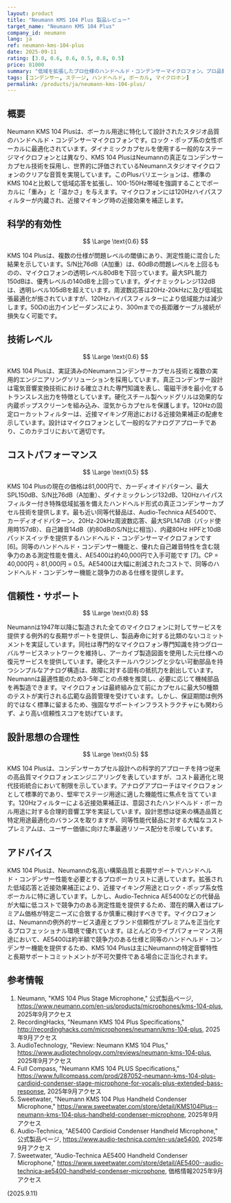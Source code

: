 ```yaml
---
layout: product
title: "Neumann KMS 104 Plus 製品レビュー"
target_name: "Neumann KMS 104 Plus"
company_id: neumann
lang: ja
ref: neumann-kms-104-plus
date: 2025-09-11
rating: [3.0, 0.6, 0.6, 0.5, 0.8, 0.5]
price: 81000
summary: "低域を拡張したプロ仕様のハンドヘルド・コンデンサーマイクロフォン。プロ品質のボーカル録音機能を提供するが、代替製品と比較するとコストパフォーマンスが限定的。"
tags: [コンデンサー, ステージ, ハンドヘルド, ボーカル, マイクロホン]
permalink: /products/ja/neumann-kms-104-plus/
---
```

## 概要

Neumann KMS 104 Plusは、ボーカル用途に特化して設計されたスタジオ品質のハンドヘルド・コンデンサーマイクロフォンです。ロック・ポップ系の女性ボーカルに最適化されています。ダイナミックカプセルを使用する一般的なステージマイクロフォンとは異なり、KMS 104 PlusはNeumannの真正なコンデンサーカプセル技術を採用し、世界的に評価されているNeumannスタジオマイクロフォンのクリアな音質を実現しています。このPlusバリエーションは、標準のKMS 104と比較して低域応答を拡張し、100-150Hz帯域を強調することでボーカルに「重み」と「温かさ」を与えます。マイクロフォンには120Hzハイパスフィルターが内蔵され、近接マイキング時の近接効果を補正します。

## 科学的有効性

$$ \Large \text{0.6} $$

KMS 104 Plusは、複数の仕様が問題レベルの閾値にあり、測定性能に混合した結果を示しています。S/N比76dB（A加重）は、60dBの問題レベルを上回るものの、マイクロフォンの透明レベル80dBを下回っています。最大SPL能力150dBは、優秀レベルの140dBを上回っています。ダイナミックレンジ132dBは、透明レベル105dBを超えています。周波数応答は20Hz-20kHzに及び低域拡張最適化が施されていますが、120Hzハイパスフィルターにより低域能力は減少します。50Ωの出力インピーダンスにより、300mまでの長距離ケーブル接続が損失なく可能です。

## 技術レベル

$$ \Large \text{0.6} $$

KMS 104 Plusは、実証済みのNeumannコンデンサーカプセル技術と複数の実用的エンジニアリングソリューションを採用しています。真正コンデンサー設計は電気音響変換技術における確立された専門知識を表し、電磁干渉を最小化するトランスレス出力を特徴としています。硬化スチール製ヘッドグリルは効果的な内蔵ポップスクリーンを組み込み、湿気からカプセルを保護します。120Hzの固定ローカットフィルターは、近接マイキング用途における近接効果補正の配慮を示しています。設計はマイクロフォンとして一般的なアナログアプローチであり、このカテゴリにおいて適切です。

## コストパフォーマンス

$$ \Large \text{0.5} $$

KMS 104 Plusの現在の価格は81,000円で、カーディオイドパターン、最大SPL150dB、S/N比76dB（A加重）、ダイナミックレンジ132dB、120Hzハイパスフィルター付き特殊低域拡張を備えたハンドヘルド形式の真正コンデンサーカプセル技術を提供します。最も近い同等代替品は、Audio-Technica AE5400で、カーディオイドパターン、20Hz-20kHz周波数応答、最大SPL147dB（パッド使用時157dB）、自己雑音14dB（約80dBのS/N比に相当）、内蔵80Hz HPFと10dBパッドスイッチを提供するハンドヘルド・コンデンサーマイクロフォンです [6]。同等のハンドヘルド・コンデンサー機能と、優れた自己雑音特性を含む競争力のある測定性能を備え、AE5400は約40,000円で入手可能です [7]。CP = 40,000円 ÷ 81,000円 = 0.5。AE5400は大幅に削減されたコストで、同等のハンドヘルド・コンデンサー機能と競争力のある仕様を提供します。

## 信頼性・サポート

$$ \Large \text{0.8} $$

Neumannは1947年以降に製造された全てのマイクロフォンに対してサービスを提供する例外的な長期サポートを提供し、製品寿命に対する比類のないコミットメントを実証しています。同社は専門的なマイクロフォン専門知識を持つグローバルサービスネットワークを維持し、アーカイブ製造図面を使用した元仕様への復元サービスを提供しています。硬化スチールハウジングと少ない可動部品を持つシンプルなアナログ構造は、故障に対する固有の抵抗力を創出しています。Neumannは最適性能のため3-5年ごとの点検を推奨し、必要に応じて機械部品を再製造できます。マイクロフォンは最終組み立て前にカプセルに最大50種類のテストが実行される広範な品質管理を受けています。しかし、保証期間は例外的ではなく標準に留まるため、強固なサポートインフラストラクチャにも関わらず、より高い信頼性スコアを妨げています。

## 設計思想の合理性

$$ \Large \text{0.5} $$

KMS 104 Plusは、コンデンサーカプセル設計への科学的アプローチを持つ従来の高品質マイクロフォンエンジニアリングを表していますが、コスト最適化と現代技術統合において制限を示しています。アナログアプローチはマイクロフォンとして標準的であり、堅牢でステージ用途に適した機能性に焦点を当てています。120Hzフィルターによる近接効果補正は、意図されたハンドヘルド・ボーカル用途に対する合理的音響工学を実証しています。設計思想は従来の構造品質と特定用途最適化のバランスを取りますが、同等性能代替品に対する大幅なコストプレミアムは、ユーザー価値に向けた準最適リソース配分を示唆しています。

## アドバイス

KMS 104 Plusは、Neumannの名高い構築品質と長期サポートでハンドヘルド・コンデンサー性能を必要とするプロボーカリストに適しています。拡張された低域応答と近接効果補正により、近接マイキング用途とロック・ポップ系女性ボーカルに特に適しています。しかし、Audio-Technica AE5400などの代替品が大幅に低コストで競争力のある測定性能を提供するため、潜在的購入者はプレミアム価格が特定ニーズに合致するか慎重に検討すべきです。マイクロフォンは、Neumannの例外的サービス遺産とブランド信頼性がプレミアムを正当化するプロフェッショナル環境で優れています。ほとんどのライブパフォーマンス用途において、AE5400は約半額で競争力のある仕様と同等のハンドヘルド・コンデンサー機能を提供するため、KMS 104 Plusは主にNeumannの特定音響特性と長期サポートコミットメントが不可欠要件である場合に正当化されます。

## 参考情報

1. Neumann, "KMS 104 Plus Stage Microphone," 公式製品ページ, https://www.neumann.com/en-us/products/microphones/kms-104-plus, 2025年9月アクセス
2. RecordingHacks, "Neumann KMS 104 Plus Specifications," http://recordinghacks.com/microphones/neumann/kms-104-plus, 2025年9月アクセス
3. AudioTechnology, "Review: Neumann KMS 104 Plus," https://www.audiotechnology.com/reviews/neumann-kms-104-plus, 2025年9月アクセス
4. Full Compass, "Neumann KMS 104 PLUS Specifications," https://www.fullcompass.com/prod/287052-neumann-kms-104-plus-cardioid-condenser-stage-microphone-for-vocals-plus-extended-bass-response, 2025年9月アクセス
5. Sweetwater, "Neumann KMS 104 Plus Handheld Condenser Microphone," https://www.sweetwater.com/store/detail/KMS104Plus--neumann-kms-104-plus-handheld-condenser-microphone, 2025年9月アクセス
6. Audio-Technica, "AE5400 Cardioid Condenser Handheld Microphone," 公式製品ページ, https://www.audio-technica.com/en-us/ae5400, 2025年9月アクセス
7. Sweetwater, "Audio-Technica AE5400 Handheld Condenser Microphone," https://www.sweetwater.com/store/detail/AE5400--audio-technica-ae5400-handheld-condenser-microphone, 価格情報2025年9月アクセス

(2025.9.11)